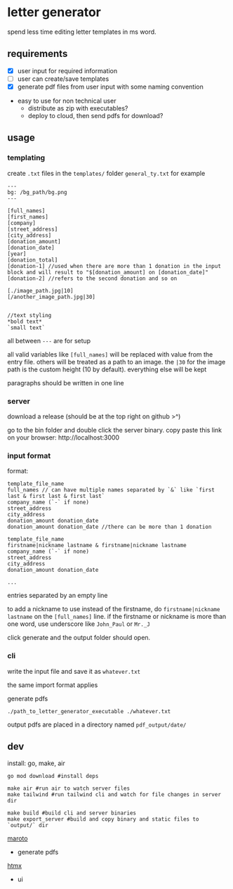# letter generator
spend less time editing letter templates in ms word.

## requirements

- [x] user input for required information
- [ ] user can create/save templates
- [x] generate pdf files from user input with some naming convention

- easy to use for non technical user
    - distribute as zip with executables?
    - deploy to cloud, then send pdfs for download?

## usage

### templating
create `.txt` files in the `templates/` folder
`general_ty.txt` for example
```
---
bg: /bg_path/bg.png
---

[full_names] 
[first_names]
[company]
[street_address]
[city_address]
[donation_amount]
[donation_date]
[year]
[donation_total]
[donation-1] //used when there are more than 1 donation in the input block and will result to "$[donation_amount] on [donation_date]"
[donation-2] //refers to the second donation and so on

[./image_path.jpg|10]
[/another_image_path.jpg|30]


//text styling
*bold text*
`small text`
```
all between `---` are for setup

all valid variables like `[full_names]` will be replaced with value from the entry
file. others will be treated as a path to an image. the `|30` for the image path
is the custom height (10 by default). everything else will be kept

paragraphs should be written in one line

### server
download a release (should be at the top right on github >^)

go to the bin folder and double click the server binary. copy paste this 
link on your browser: http://localhost:3000

### input format
format:
```
template_file_name
full_names // can have multiple names separated by `&` like `first last & first last & first last`
company_name (`-` if none)
street_address
city_address
donation_amount donation_date
donation_amount donation_date //there can be more than 1 donation

template_file_name
firstname|nickname lastname & firstname|nickname lastname 
company_name (`-` if none)
street_address
city_address
donation_amount donation_date

...
```
entries separated by an empty line

to add a nickname to use instead of the firstname, do `firstname|nickname
lastname` on the `[full_names]` line. if the firstname or nickname is more than
one word, use underscore like `John_Paul` or `Mr._J`

click generate and the output folder should open.

### cli
write the input file and save it as `whatever.txt`

the same import format applies

generate pdfs
```
./path_to_letter_generator_executable ./whatever.txt
```
output pdfs are placed in a directory named `pdf_output/date/`

## dev

install: go, make, air
```
go mod download #install deps

make air #run air to watch server files 
make tailwind #run tailwind cli and watch for file changes in server dir

make build #build cli and server binaries
make export_server #build and copy binary and static files to `output/` dir
```

[maroto](https://github.com/johnfercher/maroto)
- generate pdfs

[htmx](https://htmx.org/)
- ui

